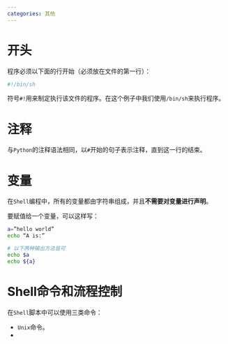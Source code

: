 ```yaml
---
categories: 其他
---
```


# 开头

程序必须以下面的行开始（必须放在文件的第一行）：

```sh
#!/bin/sh
```

符号`#!`用来制定执行该文件的程序。在这个例子中我们使用`/bin/sh`来执行程序。

# 注释

与`Python`的注释语法相同，以`#`开始的句子表示注释，直到这一行的结束。

# 变量

在`Shell`编程中，所有的变量都由字符串组成，并且**不需要对变量进行声明**。

要赋值给一个变量，可以这样写：

```sh
a=”hello world”
echo “A is:”

# 以下两种输出方法皆可
echo $a
echo ${a}
```

# Shell命令和流程控制

在```Shell```脚本中可以使用三类命令：

- `Unix`命令。
- 

